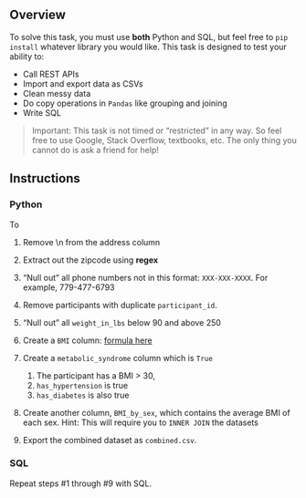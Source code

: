 ## Overview

To solve this task, you must use **both** Python and SQL, but feel free to `pip install` whatever library you would like. This task is designed to test your ability to:

- Call REST APIs
- Import and export data as CSVs
- Clean messy data
- Do copy operations in `Pandas` like grouping and joining
- Write SQL

> Important: This task is not timed or “restricted” in any way. So feel free to use Google, Stack Overflow, textbooks, etc. The only thing you cannot do is ask a friend for help! 

## Instructions

### Python

To

1. Remove \n from the address column

2. Extract out the zipcode using **regex**

3. “Null out” all phone numbers not in this format: `XXX-XXX-XXXX`. For example, 779-477-6793

4. Remove participants with duplicate `participant_id`.
 
5. “Null out” all `weight_in_lbs` below 90 and above 250

6. Create a `BMI` column: [formula here](https://www.cdc.gov/nccdphp/dnpao/growthcharts/training/bmiage/page5_2.html)
   
7. Create a `metabolic_syndrome` column which is `True` 
   1. The participant has a BMI > 30, 
   2. `has_hypertension` is true
   3. `has_diabetes` is also true
   
8. Create another column, `BMI_by_sex`, which contains the average BMI of each sex. Hint: This will require you to `INNER JOIN` the datasets 

9.  Export the combined dataset as `combined.csv`.

### SQL

Repeat steps #1 through #9 with SQL.